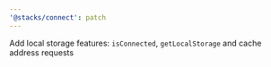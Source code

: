 ```yaml
---
'@stacks/connect': patch
---
```


Add local storage features: `isConnected`, `getLocalStorage` and cache address requests
